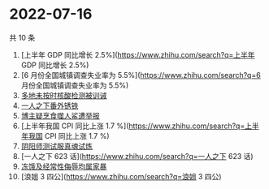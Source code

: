 # 2022-07-16

共 10 条

<!-- BEGIN -->
<!-- 最后更新时间 Sat Jul 16 2022 00:12:05 GMT+0800 (China Standard Time) -->

1. [上半年 GDP 同比增长 2.5%](https://www.zhihu.com/search?q=上半年 GDP 同比增长 2.5%)
1. [6 月份全国城镇调查失业率为 5.5%](https://www.zhihu.com/search?q=6 月份全国城镇调查失业率为 5.5%)
1. [多地未按时核酸检测被训诫](https://www.zhihu.com/search?q=多地未按时核酸检测被训诫)
1. [一人之下番外锈铁](https://www.zhihu.com/search?q=一人之下番外锈铁)
1. [博主疑烹食噬人鲨遭举报](https://www.zhihu.com/search?q=博主疑烹食噬人鲨遭举报)
1. [上半年我国 CPI 同比上涨 1.7 %](https://www.zhihu.com/search?q=上半年我国 CPI 同比上涨 1.7 %)
1. [阴阳师测试服真魂试炼](https://www.zhihu.com/search?q=阴阳师测试服真魂试炼)
1. [一人之下 623 话](https://www.zhihu.com/search?q=一人之下 623 话)
1. [冻饿及经常性侮辱均属家暴](https://www.zhihu.com/search?q=冻饿及经常性侮辱均属家暴)
1. [浪姐 3 四公](https://www.zhihu.com/search?q=浪姐 3 四公)

<!-- END -->
